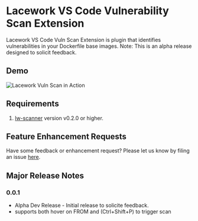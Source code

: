 
# Lacework VS Code Vulnerability Scan Extension

Lacework VS Code Vuln Scan Extension is plugin that identifies vulnerabilities in your Dockerfile base images.
Note: This is an alpha release designed to solicit feedback.

## Demo 

![Lacework Vuln Scan in Action](https://github.com/jeffthorne/lacework-vscode-extension/blob/master/lacework-scan.gif?raw=true)

## Requirements

1. [lw-scanner](https://github.com/lacework/lacework-vulnerability-scanner/releases) version v0.2.0 or higher.


## Feature Enhancement Requests

Have some feedback or enhancement request? Please let us know by filing an issue [here](https://github.com/jeffthorne/lacework-vscode-extension/issues/new).

## Major Release Notes

### 0.0.1

* Alpha Dev Release - Initial release to solicite feedback.
* supports both hover on FROM and (Ctrl+Shift+P) to trigger scan
